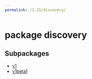 ```yaml
---
permalink: /1.21/discovery/
---
```


# package discovery



## Subpackages

* [v1](discovery-v1.md)
* [v1beta1](discovery-v1beta1.md)